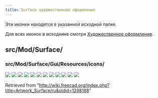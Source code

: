 ```yaml
---
title: Surface художественное оформление
---
```

Эти иконки находятся в указанной исходной папке.

Для всех иконок в исходнике смотри [Художественное оформление](/Artwork/ru "Artwork/ru").

## src/Mod/Surface/

### src/Mod/Surface/Gui/Resources/icons/

![](/images/Surface_BezierSurface.svg)
![](/images/Surface_BlendCurve.svg)
![](/images/Surface_BSplineSurface.svg)
![](/images/Surface_CurveOnMesh.svg)
![](/images/Surface_Cut.svg)
![](/images/Surface_ExtendFace.svg)
![](/images/Surface_Filling.svg)
![](/images/Surface_GeomFillSurface.svg)
![](/images/Surface_Sections.svg)
![](/images/Surface_Sewing.svg)
![](/images/Surface_Surface.svg)
![](/images/Surface_Workbench.svg)

Retrieved from "<http://wiki.freecad.org/index.php?title=Artwork_Surface/ru&oldid=1298188>"